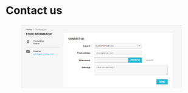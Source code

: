 # Contact us

<figure><img src="../../../.gitbook/assets/image (31).png" alt=""><figcaption></figcaption></figure>
